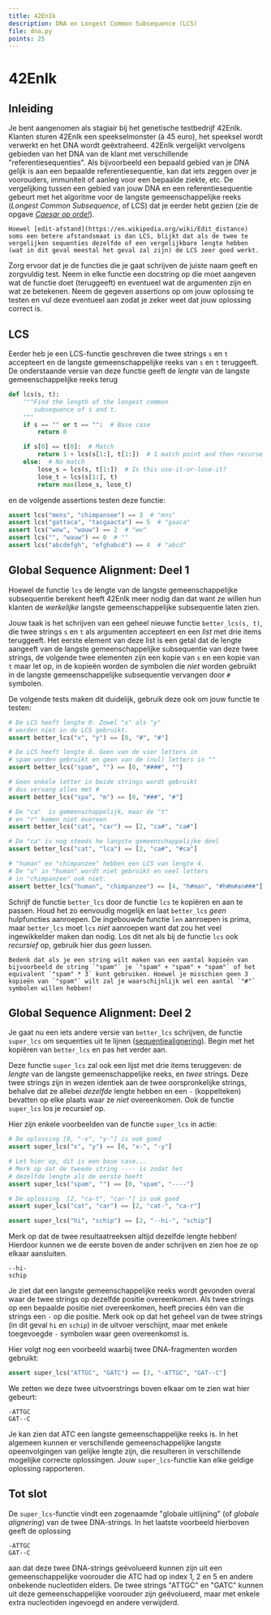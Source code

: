 ```yaml
---
title: 42EnIk
description: DNA en Longest Common Subsequence (LCS)
file: dna.py
points: 25
---
```


# 42EnIk

## Inleiding

Je bent aangenomen als stagiair bij het genetische testbedrijf 42EnIk. Klanten sturen 42EnIk een speekselmonster (à 45 euro), het speeksel wordt verwerkt en het DNA wordt geëxtraheerd. 42EnIk vergelijkt vervolgens gebieden van het DNA van de klant met verschillende "referentiesequenties". Als bijvoorbeeld een bepaald gebied van je DNA gelijk is aan een bepaalde referentiesequentie, kan dat iets zeggen over je voorouders, immuniteit of aanleg voor een bepaalde ziekte, etc. De vergelijking tussen een gebied van jouw DNA en een referentiesequentie gebeurt met het algoritme voor de langste gemeenschappelijke reeks (*Longest Common Subsequence*, of LCS) dat je eerder hebt gezien (zie de opgave [*Caesar op orde!*](https://hanze-hbo-ict.github.io/programmeren/problems/caesar_op_orde.html)).

``` {note}
Hoewel [edit-afstand](https://en.wikipedia.org/wiki/Edit_distance) soms een betere afstandsmaat is dan LCS, blijkt dat als de twee te vergelijken sequenties dezelfde of een vergelijkbare lengte hebben (wat in dit geval meestal het geval zal zijn) de LCS zeer goed werkt.
```

Zorg ervoor dat je de functies die je gaat schrijven de juiste naam geeft en zorgvuldig test. Neem in elke functie een docstring op die moet aangeven wat de functie doet (teruggeeft) en eventueel wat de argumenten zijn en wat ze betekenen. Neem de gegeven assertions op om jouw oplossing te testen en vul deze eventueel aan zodat je zeker weet dat jouw oplossing correct is.

## LCS

Eerder heb je een LCS-functie geschreven die twee strings `s` en `t` accepteert en de langste gemeenschappelijke reeks van `s` en `t` teruggeeft. De onderstaande versie van deze functie geeft de *lengte* van de langste gemeenschappelijke reeks terug

```python
def lcs(s, t):
    """Find the length of the longest common
       subsequence of s and t.
    """
    if s == "" or t == "":  # Base case
        return 0

    if s[0] == t[0]:  # Match
        return 1 + lcs(s[1:], t[1:])  # 1 match point and then recurse
    else:  # No match
        lose_s = lcs(s, t[1:])  # Is this use-it-or-lose-it?
        lose_t = lcs(s[1:], t)
        return max(lose_s, lose_t)
```

en de volgende assertions testen deze functie:

```python
assert lcs("mens", "chimpansee") == 3  # "mns"
assert lcs("gattaca", "tacgaacta") == 5  # "gaaca"
assert lcs("wow", "wauw") == 2  # "ww"
assert lcs("", "wauw") == 0  # ""
assert lcs("abcdefgh", "efghabcd") == 4  # "abcd"
```

## Global Sequence Alignment: Deel 1

Hoewel de functie `lcs` de lengte van de langste gemeenschappelijke subsequentie berekent heeft 42EnIk meer nodig dan dat want ze willen hun klanten de *werkelijke* langste gemeenschappelijke subsequentie laten zien.

Jouw taak is het schrijven van een geheel nieuwe functie `better_lcs(s, t)`, die twee strings `s` en `t` als argumenten accepteert en een *list* met drie items teruggeeft. Het eerste element van deze list is een getal dat de lengte aangeeft van de langste gemeenschappelijke subsequentie van deze twee strings, de volgende twee elementen zijn een kopie van `s` en een kopie van `t` maar let op, in de kopieën worden de symbolen die *niet* worden gebruikt in de langste gemeenschappelijke subsequentie vervangen door `#` symbolen.

De volgende tests maken dit duidelijk, gebruik deze ook om jouw functie te testen:

```python
# De LCS heeft lengte 0. Zowel "x" als "y"
# worden niet in de LCS gebruikt.
assert better_lcs("x", "y") == [0, "#", "#"]

# De LCS heeft lengte 0. Geen van de vier letters in
# spam worden gebruikt en geen van de (nul) letters in ""
assert better_lcs("spam", "") == [0, "####", ""]

# Geen enkele letter in beide strings wordt gebruikt
# dus vervang alles met #
assert better_lcs("spa", "m") == [0, "###", "#"]

# De "ca"  is gemeenschappelijk, maar de "t"
# en "r" komen niet overeen
assert better_lcs("cat", "car") == [2, "ca#", "ca#"]

# De "ca" is nog steeds he langste gemeenschappelijke deel
assert better_lcs("cat", "lca") == [2, "ca#", "#ca"]

# "human" en "chimpanzee" hebben een LCS van lengte 4.
# De "u" in "human" wordt niet gebruikt en veel letters
# in "chimpanzee" ook niet.
assert better_lcs("human", "chimpanzee") == [4, "h#man", "#h#m#an###"]
```

Schrijf de functie `better_lcs` door de functie `lcs` te kopiëren en aan te passen. Houd het zo eenvoudig mogelijk en laat `better_lcs` *geen* hulpfuncties aanroepen. De ingebouwde functie `len` aanroepen is prima, maar `better_lcs` moet `lcs` *niet* aanroepen want dat zou het veel ingewikkelder maken dan nodig. Los dit net als bij de functie `lcs` ook *recursief* op, gebruik hier dus *geen* lussen.

``` {tip}
Bedenk dat als je een string wilt maken van een aantal kopieën van bijvoorbeeld de string `"spam"` je `"spam" + "spam" + "spam"` of het equivalent `"spam" * 3` kunt gebruiken. Hoewel je misschien geen 3 kopieën van `"spam"` wilt zal je waarschijnlijk wel een aantal `"#"` symbolen willen hebben!
```

## Global Sequence Alignment: Deel 2

<!-- vertaling controleren vanaf hier -->
Je gaat nu een iets andere versie van `better_lcs` schrijven, de functie `super_lcs` om sequenties uit te lijnen ([sequentiealignering](https://nl.wikipedia.org/wiki/Sequentiealignering)). Begin met het kopiëren van `better_lcs` en pas het verder aan.

Deze functie `super_lcs` zal ook een lijst met drie items teruggeven: de *lengte* van de langste gemeenschappelijke reeks, en *twee* strings. Deze twee strings zijn in wezen identiek aan de twee oorspronkelijke strings, behalve dat ze allebei *dezelfde* lengte hebben en een `-` (koppelteken) bevatten op elke plaats waar ze *niet* overeenkomen. Ook de functie `super_lcs` los je recursief op.

Hier zijn enkele voorbeelden van de functie `super_lcs` in actie:

```python
# De oplossing [0, "-x", "y-"] is ook goed
assert super_lcs("x", "y") == [0, "x-", "-y"]

# Let hier op, dit is een base case...
# Merk op dat de tweede string ---- is zodat het
# dezelfde lengte als de eerste heeft
assert super_lcs("spam", "") == [0, "spam", "----"]

# De oplossing  [2, "ca-t", "car-"] is ook goed
assert super_lcs("cat", "car") == [2, "cat-", "ca-r"]

assert super_lcs("hi", "schip") == [2, "--hi-", "schip"]
```

Merk op dat de twee resultaatreeksen altijd dezelfde lengte hebben! Hierdoor kunnen we de eerste boven de ander schrijven en zien hoe ze op elkaar aansluiten.

```text
--hi-
schip
```

Je ziet dat een langste gemeenschappelijke reeks wordt gevonden overal waar de twee strings op dezelfde positie overeenkomen. Als twee strings op een bepaalde positie niet overeenkomen, heeft precies één van die strings een `-` op die positie. Merk ook op dat het geheel van de twee strings (in dit geval `hi` en `schip`) in de uitvoer verschijnt, maar met enkele toegevoegde `-` symbolen waar geen overeenkomst is.

Hier volgt nog een voorbeeld waarbij twee DNA-fragmenten worden gebruikt:

```python
assert super_lcs("ATTGC", "GATC") == [3, "-ATTGC", "GAT--C"]
```

We zetten we deze twee uitvoerstrings boven elkaar om te zien wat hier gebeurt:

```text
-ATTGC
GAT--C
```

Je kan zien dat ATC een langste gemeenschappelijke reeks is. In het algemeen kunnen er verschillende gemeenschappelijke langste opeenvolgingen van gelijke lengte zijn, die resulteren in verschillende mogelijke correcte oplossingen. Jouw `super_lcs`-functie kan elke geldige oplossing rapporteren.

## Tot slot

De `super_lcs`-functie vindt een zogenaamde "globale uitlijning" (of *globale alignering*) van de twee DNA-strings. In het laatste voorbeeld hierboven geeft de oplossing

```text
-ATTGC
GAT--C
```

aan dat deze twee DNA-strings geëvolueerd kunnen zijn uit een gemeenschappelijke voorouder die ATC had op index 1, 2 en 5 en andere onbekende nucleotiden elders. De twee strings "ATTGC" en "GATC" kunnen uit deze gemeenschappelijke voorouder zijn geëvolueerd, maar met enkele extra nucleotiden ingevoegd en andere verwijderd.

<!-- RNA folding sequel: https://www.cs.hmc.edu/twiki/bin/view/CS5/BlackRNANew -->